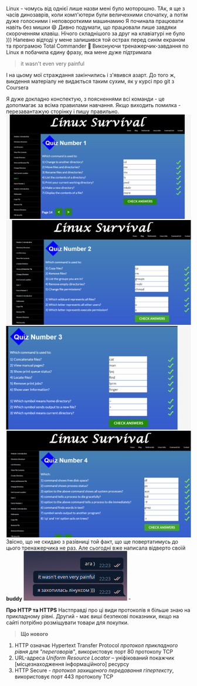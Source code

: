 Linux - чомусь від однієї лише назви мені було моторошно. ТАк, я ще з часів динозаврів, коли комп'ютери були величехними спочатку, а потім дуже голосними і неповороткими машинамию
Я починала працювати навіть без мишки :smile: 
Дивно подумати, що працювали лише завдяки скороченням клавіш. Нічого складнішого за друг на клавіатурі не було ))) 
Напевно відтоді у мене залишився той острах перед синім екраном та програмою Total Commander :rofl:
Виконуючи тренажерчик-завдання по Linux я побачила єдину фразу, яка мене дуже підтримала 
> it wasn't even very painful

І на цьому мої страждання закінчились і з'явився азарт. 
До того ж, викдення матеріалу не видається таким сухим, як у курсі про git з Coursera 

Я дуже докладно конспектую, з поясненнями всі команди - це допопмагає за всіма правилами навчання. Якщо виходить помилка - перезавантажую сторінку і пишу правильно. 
![module1](./task_linux_cli/2-1.png) 
![module2](./task_linux_cli/2-2.png)
![module3](./task_linux_cli/2-3.png)
![module4](./task_linux_cli/2-4.png)
Звісно, що не скидаю з разівниці той факт, що ще повертатимусь до цього тренажерчика не раз.
Але сьогодні вже написала відверто своїй **buddy** 
![screen from task](./task_linux_cli/don%60t%20painful.png) - 

**Про  HTTP та HTTPS**
Настправді про ці види протоколів я більше знаю на прикладному рівні. 
Другий - має виші безпекові показники, якщо на сайті потрібно розміщувати товари для покупки.
>**Що нового**
1. HTTP означає Hypertext Transfer Protocol *протокол прикладного рівня для "переговорів"*, використовує порт 80 протоколу TCP
2. URL-адреса *Uniform Resource Locator* – уніфікований покажчик [місцезнаходження інформаційного] ресурсу
3. HTTP Secure - *протокол захищеного передавання гіпертексту*, використовує порт 443 протоколу TCP